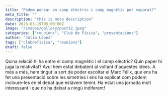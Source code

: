 ```yaml
---
title: "Podem pensar en camp elèctric i camp magnètic per separat?"
meta_title: ""
description: "this is meta description"
date: 2025-03-19T05:00:00Z
image: "/images/gallery/post12.jpeg"
categories: ["reunions", "Club de Física", "presentacions"]
author: "Júlia López"
tags: ["clubdefisica", "reunions"]
draft: false
---
```

Quina relació hi ha entre el camp magnètic i el camp elèctric? Quin paper hi juga la relativitat? Avui hem estat debatent al voltant d'aquestes idees. A més a més, hem tingut la sort de poder escoltar el Marc Félix, que ens ha fet una presentació sobre les simetries i ens ha explicat com podem incloure-les en el debat que estàvem tenint. Ha estat una jornada molt interessant i que no ha deixat a ningú indiferent!


